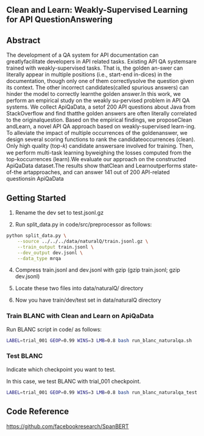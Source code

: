 ## Clean and Learn: Weakly-Supervised Learning for API QuestionAnswering


## Abstract

The development of a QA system for API documentation can greatlyfacilitate developers in API related tasks. Existing API QA systemsare trained with weakly-supervised tasks. That is, the golden an-swer can literally appear in multiple positions (i.e., start-end in-dices) in the documentation, though only one of them correctlysolve the question given its context. The other incorrect candidates(called spurious answers) can hinder the model to correctly learnthe golden answer.In this work, we perform an empirical study on the weakly su-pervised problem in API QA systems. We collect ApiQaData, a setof 200 API questions about Java from StackOverflow and find thatthe golden answers are often literally correlated to the originalquestion. Based on the empirical findings, we proposeClean andLearn, a novel API QA approach based on weakly-supervised learn-ing. To alleviate the impact of multiple occurrences of the goldenanswer, we design several scoring functions to rank the candidateoccurrences (clean). Only high quality (top-𝑘) candidate answersare involved for training. Then, we perform multi-task learning byweighing the losses computed from the top-koccurrences (learn).We evaluate our approach on the constructed ApiQaData dataset.The results show thatClean and Learnoutperforms state-of-the artapproaches, and can answer 141 out of 200 API-related questionsin ApiQaData


## Getting Started

1. Rename the dev set to test.jsonl.gz

2. Run split_data.py in code/src/preprocessor as follows:

```bash
python split_data.py \
    --source ../../../data/naturalQ/train.jsonl.gz \
    --train_output train.jsonl \
    --dev_output dev.jsonl \
    --data_type mrqa
```

4. Compress train.jsonl and dev.jsonl with gzip (gzip train.jsonl; gzip dev.jsonl)

5. Locate these two files into data/naturalQ/ directory

6. Now you have train/dev/test set in data/naturalQ directory


### Train BLANC with Clean and Learn on ApiQaData

Run BLANC script in code/ as follows:

```bash
LABEL=trial_001 GEOP=0.99 WINS=3 LMB=0.8 bash run_blanc_naturalqa.sh
```

### Test BLANC

Indicate which checkpoint you want to test.

In this case, we test BLANC with trial_001 checkpoint.

```bash
LABEL=trial_001 GEOP=0.99 WINS=3 LMB=0.8 bash run_blanc_naturalqa_test.sh
```

## Code Reference

https://github.com/facebookresearch/SpanBERT
